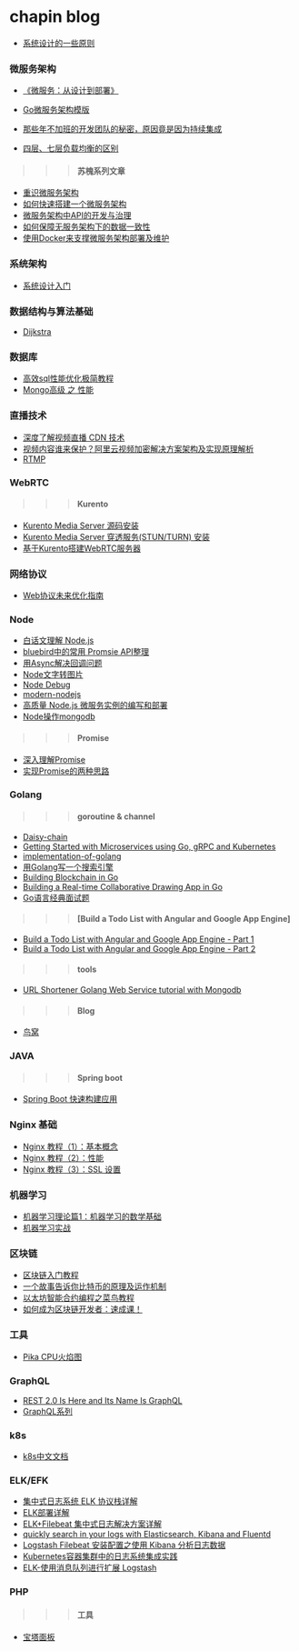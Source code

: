 # chapin blog

- [系统设计的一些原则](https://github.com/chapin666/blog/issues/7)

### 微服务架构

- [《微服务：从设计到部署》](https://github.com/oopsguy/microservices-from-design-to-deployment-chinese/blob/master/7-refactoring-a-monolith-into-microservices.md#strategy-2-split-frontend-and-backend)

- [Go微服务架构模版](http://alimrz.com/2018/01/02/golang-microservice-boilerplate/)

- [那些年不加班的开发团队的秘密，原因竟是因为持续集成](https://mp.weixin.qq.com/s?__biz=MzU0OTE4MzYzMw==&mid=2247483882&idx=1&sn=b7f1fed0dc5c4cffc9b51bbdc7876424&chksm=fbb28814ccc5010210c85e77caeab69e9697167e2ee0f3d3363d8e3e972a4591d04286199d1f&scene=21#wechat_redirect)

- [四层、七层负载均衡的区别](http://mp.weixin.qq.com/s/9POrwe3jrE1kChps6r-osQ)

>>> #### 苏槐系列文章

- [重识微服务架构](https://mp.weixin.qq.com/s?__biz=MjM5MDE0Mjc4MA==&mid=2650997457&idx=1&sn=c9024d2b47d88f15266d6d15544653ac)
- [如何快速搭建一个微服务架构](https://mp.weixin.qq.com/s?__biz=MjM5MDE0Mjc4MA==&mid=2650997370&idx=1&sn=a8aee267775dcad20d61dd9bb630975b)
- [微服务架构中API的开发与治理](https://mp.weixin.qq.com/s/eXvoJew3bjFKzLLJpS0Otg)
- [如何保障无服务架构下的数据一致性](http://mp.weixin.qq.com/s/i1pnrORZzec6Zp0tmljD8Q)
- [使用Docker来支撑微服务架构部署及维护](https://mp.weixin.qq.com/s?__biz=MzIwMzg1ODcwMw==&mid=2247486899&idx=1&sn=0c4b48280e5749bde236810f207bbb41&chksm=96c9bbd3a1be32c5b68a29e3d21c7d46c12ffdac9b6332a3282153840ec50235cb8d304bd37b&mpshare=1&scene=23&srcid=0929iCwIipdHrPRzjgBaxpVR#rd)

### 系统架构

- [系统设计入门](https://github.com/donnemartin/system-design-primer/blob/master/README-zh-Hans.md)

### 数据结构与算法基础

- [Dijkstra](http://www.cnblogs.com/nigang/p/3658990.html)

### 数据库

- [高效sql性能优化极简教程](https://mp.weixin.qq.com/s/Sqp-gD7mh1luXancnzE2Nw)
- [Mongo高级 之 性能](http://yl33643.coding.me/2017/06/07/2017-06-07-mongo-advanced-performance/)

### 直播技术

- [深度了解视频直播 CDN 技术](https://ruby-china.org/topics/33544)
- [视频内容谁来保护？阿里云视频加密解决方案架构及实现原理解析](https://ruby-china.org/topics/34102) 
- [RTMP](https://www.villainhr.com/page/2017/08/05/RTMP%20H5%20%E7%9B%B4%E6%92%AD%E6%B5%81%E6%8A%80%E6%9C%AF%E8%A7%A3%E6%9E%90)

### WebRTC

>>> #### Kurento

- [Kurento Media Server 源码安装](https://github.com/chapin666/blog/issues/1)
- [Kurento Media Server 穿透服务(STUN/TURN) 安装](https://github.com/chapin666/blog/issues/2)
- [基于Kurento搭建WebRTC服务器](https://blog.gmem.cc/webrtc-server-basedon-kurento)

### 网络协议

- [Web协议未来优化指南](https://zhuanlan.zhihu.com/p/33940885)

### Node

- [白话文理解 Node.js](https://github.com/chapin666/blog/issues/3)
- [bluebird中的常用 Promsie API整理](http://www.dengzhr.com/node-js/1278)
- [用Async解决回调问题](https://code.tutsplus.com/zh-hans/tutorials/solving-callback-problems-with-async--cms-26591?_ga=2.140530800.357237057.1505119485-1462772948.1505119484)
- [Node文字转图片](https://cnodejs.org/topic/583c5d9fba57ffba06c24a89)
- [Node Debug](http://i5ting.github.io/node-debug-tutorial/)
- [modern-nodejs](https://i5ting.github.io/modern-nodejs/)
- [高质量 Node.js 微服务实例的编写和部署](https://github.com/Carrotzpc/docker_web_app)
- [Node操作mongodb](http://zetcode.com/db/mongodbjavascript)

>>> #### Promise

- [深入理解Promise](http://coderlt.coding.me/2016/12/03/promise-in-depth-an-introduction-1/)
- [实现Promise的两种思路](https://github.com/chapin666/blog/issues/6)

### Golang

>>> #### goroutine & channel
- [Daisy-chain](https://github.com/chapin666/blog/issues/5)
- [Getting Started with Microservices using Go, gRPC and Kubernetes](https://outcrawl.com/getting-started-microservices-go-grpc-kubernetes/)
- [implementation-of-golang](https://tracymacding.gitbooks.io/implementation-of-golang/content/)
- [用Golang写一个搜索引擎](https://segmentfault.com/u/wyh267/articles?page=3)
- [Building Blockchain in Go](https://jeiwan.cc/tags/blockchain/)
- [Building a Real-time Collaborative Drawing App in Go](https://outcrawl.com/realtime-collaborative-drawing-go/)
- [Go语言经典面试题](https://goquiz.github.io/)

>>> #### [Build a Todo List with Angular and Google App Engine]
- [Build a Todo List with Angular and Google App Engine - Part 1](https://outcrawl.com/todo-list-angular-google-app-engine-part-1/)
- [Build a Todo List with Angular and Google App Engine - Part 2](https://outcrawl.com/todo-list-angular-google-app-engine-part-2/)

>>> #### tools
- [URL Shortener Golang Web Service tutorial with Mongodb](http://www.minaandrawos.com/2015/09/05/link-shortener-golang-web-service-tutorial-mongodb/#GOHTTPREST)

>>> #### Blog
- [鸟窝](http://colobu.com/)

### JAVA
>>> #### Spring boot
- [Spring Boot 快速构建应用](https://github.com/chapin666/blog/issues/4)

### Nginx 基础
- [Nginx 教程（1）：基本概念](https://mp.weixin.qq.com/s/CbW4zT1zG6aQBofWFUKzDg)
- [Nginx 教程（2）：性能](https://mp.weixin.qq.com/s/_MTc5N-TXlOUbrCMLRnhBQ)
- [Nginx 教程（3）：SSL 设置](https://mp.weixin.qq.com/s/AdrCrohTRt2E1KNG4v3uKg)

### 机器学习
- [机器学习理论篇1：机器学习的数学基础](https://zhuanlan.zhihu.com/p/25197792)
- [机器学习实战](http://ml.apachecn.org/)

### 区块链
- [区块链入门教程](http://www.ruanyifeng.com/blog/2017/12/blockchain-tutorial.html)
- [一个故事告诉你比特币的原理及运作机制](http://blog.codinglabs.org/articles/bitcoin-mechanism-make-easy.html)
- [以太坊智能合约编程之菜鸟教程](https://ethfans.org/posts/101-noob-intro)
- [如何成为区块链开发者：速成课！](https://ethfans.org/posts/blockchain-developer-crash-course)

### 工具
- [Pika CPU火焰图](http://kernelmaker.github.io/Pika_Fire)

### GraphQL
- [REST 2.0 Is Here and Its Name Is GraphQL](https://www.sitepoint.com/rest-2-0-graphql/)
- [GraphQL系列](http://www.zhaiqianfeng.com/2017/06/learn-graphql-first-demo.html)

### k8s
- [k8s中文文档](http://docs.kubernetes.org.cn/)

### ELK/EFK
- [集中式日志系统 ELK 协议栈详解](https://www.ibm.com/developerworks/cn/opensource/os-cn-elk/)
- [ELK部署详解](https://segmentfault.com/a/1190000007728789)
- [ELK+Filebeat 集中式日志解决方案详解](https://www.ibm.com/developerworks/cn/opensource/os-cn-elk-filebeat/index.html)
- [quickly search in your logs with Elasticsearch, Kibana and Fluentd](https://wiki.deimos.fr/Fluentd:_quickly_search_in_your_logs_with_Elasticsearch,_Kibana_and_Fluentd)
- [Logstash Filebeat 安装配置之使用 Kibana 分析日志数据](https://www.renwole.com/archives/661)
- [Kubernetes容器集群中的日志系统集成实践](http://dockone.io/article/1600)
- [ELK-使用消息队列进行扩展 Logstash](http://jaminzhang.github.io/elk/ELK-use-MQ-to-scale-Logstash/)

### PHP
>>> #### 工具
- [宝塔面板](https://www.bt.cn)

